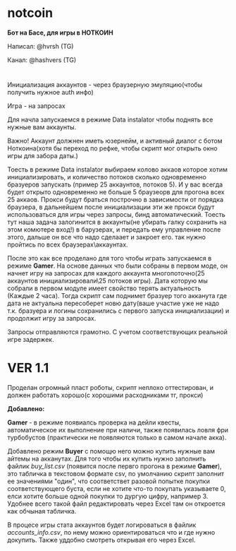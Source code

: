 # notcoin
**Бот на Басе, для игры в НОТКОИН**

Написал: @hvrsh  (TG)

Канал: @hashvers    (TG)
#
Инициализация аккаунтов - через браузерную эмуляцию(чтобы получить нужное auth инфо)

Игра - на запросах


Для начла запускаемся в режиме Data instalator чтобы поднять все нужные вам аккаунты.

Важно! Аккаунт должнен иметь юзернейм, и активный диалог с ботом Ноткоина(хотя бы переход по рефке, чтобы скрипт мог открыть окно игры для забора даты.)

Тоесть в режиме Data instalator выбираем колово аккаов которое хотим инициализировать, и количество потоков сколько одновременно бразуеров запускать (пример 25 аккаунтов, потоков 5). И у вас всегда будет открыто одновременно не больше 5 браузеорв для прогона всех 25 аккаов. Прокси будут браться построчно в зависимости от порядка браузера, в дальнейшем после инициализации эти же прокси будут использоваться для игры через запросы, бинд автоматический.
Тоесть тут наша задача залогинится в аккаунты(не убирать галку сохранить на этом комютере вход!) в барузерах, и передать  ему управление после этого, дальше он все что надо сделаает и закроет его. так нужно пройтись по всех браузерах\аккаунтах.

После это как все проделано для того чтобы играть запускаемся в режиме **Gamer**. На основе данных что были собраны в первом моде, он начнет игру на запросах для каждого аккаунта многопоточно(25 аккаунтов инициализировали\25 потоков игры). Дата которую мы собрали в первом модуле имеет свойство терять актуальность (Каждые 2 часа). Тогда скрипт сам поднимет бразуер того акканута где дата не актуальна пересоберет новю дату(ваше участие уже не надо т.к. бразуера и логины сохранились с первого запуска инициализации) и продолжит игру за запросах.

Запросы отправляются грамотно. С учетом соответствующих реальной игре задержек.

# VER 1.1

Проделан огромный пласт роботы, скрипт неплохо оттестирован, и должен работать хорошо(с хорошими расходниками тг, прокси)

**Добавлено:**

**Gamer** - в режиме появиалсь проверка на дейли квесты, автоматическое их выполнение при наличи, также появилась ловля фри турбобустов (практически не появляются только в самом начале акка).

Добавлено режим **Buyer** с помощю него можно купить нужные вам айтемы на акканутах. Для того чтобы их купить нужно заполнить файлик *buy_list.csv* (появится после первго прогона в режиме **Gamer**), это табличка в текстовом формате csv, по умолчанию скрипт заполнит ее значениями "один", что соответствет разовой попытке покупки соответствующего буста, если не хотите что-то покупать указываете 0, елси хотите больше одной покупки то дургую цифру, например 3. Удобнее всего такой файл редактировать через Excel там он откроется как обчыная табличка.

В процесе игры стата аккаунтов будет логироваться в файлик *accounts_info.csv*, по нему можно ориентироваться что и где нужно докупить. Также уддобно смотреть открывая его через Excel.
